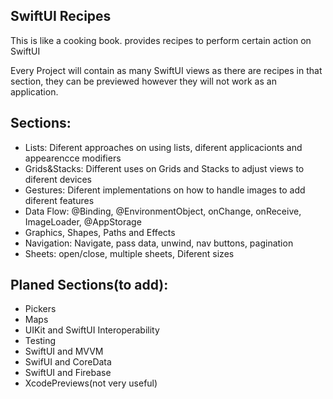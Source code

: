 ## SwiftUI Recipes

This is like a cooking book.
provides recipes to perform certain action on SwiftUI

Every Project will contain as many SwiftUI views as there are recipes in that section, they can be previewed however they will not work as an application.

## Sections:

- Lists: Diferent approaches on using lists, diferent applicacionts and appearencce modifiers
- Grids&Stacks: Different uses on Grids and Stacks to adjust views to diferent devices
- Gestures: Diferent implementations on how to handle images to add diferent features
- Data Flow: @Binding, @EnvironmentObject, onChange, onReceive, ImageLoader, @AppStorage
- Graphics, Shapes, Paths and Effects
- Navigation: Navigate, pass data, unwind, nav buttons, pagination
- Sheets: open/close, multiple sheets, Diferent sizes


## Planed Sections(to add):

- Pickers
- Maps
- UIKit and SwiftUI Interoperability
- Testing
- SwiftUI and MVVM
- SwifUI and CoreData
- SwiftUI and Firebase
- XcodePreviews(not very useful)
